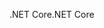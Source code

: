 <span data-ttu-id="650df-101">.NET Core</span><span class="sxs-lookup"><span data-stu-id="650df-101">.NET Core</span></span>